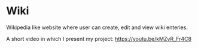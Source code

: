 # Wiki
Wikipedia like website where user can create, edit and view  wiki enteries. 

A short video in which I present my project:
https://youtu.be/kMZvR_Fr4C8
